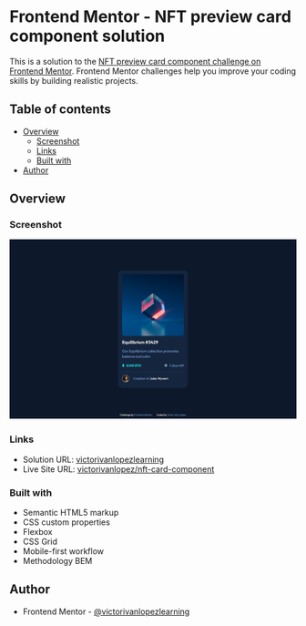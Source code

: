 
# Frontend Mentor - NFT preview card component solution

This is a solution to the [NFT preview card component challenge on Frontend Mentor](https://www.frontendmentor.io/challenges/nft-preview-card-component-SbdUL_w0U). Frontend Mentor challenges help you improve your coding skills by building realistic projects. 

## Table of contents

- [Overview](#overview)
  - [Screenshot](#screenshot)
  - [Links](#links)
  - [Built with](#built-with)
- [Author](#author)

## Overview

### Screenshot

![](./screenshot.jpeg)

### Links

- Solution URL: [victorivanlopezlearning](https://github.com/victorivanlopezlearning/nft-preview-card-component)
- Live Site URL: [victorivanlopez/nft-card-component](https://victorivanlopezlearning.github.io/nft-card-component/)

### Built with

- Semantic HTML5 markup
- CSS custom properties
- Flexbox
- CSS Grid
- Mobile-first workflow
- Methodology BEM

## Author

- Frontend Mentor - [@victorivanlopezlearning](https://www.frontendmentor.io/profile/victorivanlopezlearning)